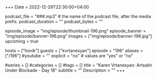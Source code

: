 +++
Date = 2022-12-29T22:30:00+04:00

podcast_file = "###.mp3" # the name of the podcast file, after the media prefix.
podcast_duration = ""
podcast_bytes = ""

episode_image = "img/episode/thumbnail-196.png"
episode_banner = "img/episode/banner-196.png"
images = ["img/episode/banner-196.jpg"]
upcoming = true

hosts = ["hovik"]
guests = ["kvrtanesyan"]
episode = "196"
aliases = ["/196"]
#youtube = ""
explicit = "no" # values are "yes" or "no"

#series = []
#categories = []
#tags = []
title = "Karen Vrtanesyan: Artsakh Under Blockade - Day 18"
subtitle = ""
Description = ""
+++
